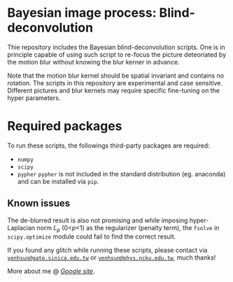 # Bayesian image process: Blind-deconvolution
Thie repository includes the Bayesian blind-deconvolution scripts. One is in principle capable of using such script to re-focus the picture deteoriated by the motion blur without knowing the blur kerner in advance.

Note that the motion blur kernel should be spatial invariant and contains no rotation. The scripts in this repository are experimental and case sensitive. Different pictures and blur kernels may require specific fine-tuning on the hyper parameters.

# Required packages
To run these scripts, the followings third-party packages are required:
- `numpy`
- `scipy`
- `pypher`
`pypher` is not included in the standard distribution (eg. anaconda) and can be installed via `pip`.

## Known issues
The de-blurred result is also not promising and while imposing hyper-Laplacian norm *L<sub>p</sub>* (0<*p*<1) as the regularizer (penalty term), the `fsolve` in `scipy.optimize` module could fail to find the correct result. 

If you found any glitch while running these scripts, please contact via <a href='mailto:yenhsun@gate.sinica.edu.tw'>`yenhsun@gate.sinica.edu.tw`</a> or <a href='mailto:yenhsun@phys.ncku.edu.tw'>`yenhsun@phys.ncku.edu.tw`</a>, much thanks!

More about me @ <a href='https://sites.google.com/view/yenhsun' title='Google site'>*Google site*</a>.
